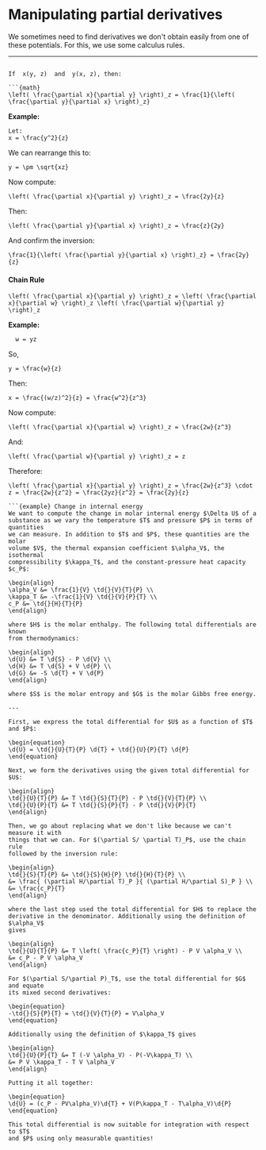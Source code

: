 # Manipulating partial derivatives

We sometimes need to find derivatives we don't obtain easily from one of these potentials. For this, we use some calculus rules.

---

``` {topic} Inversion Rule

If  x(y, z)  and  y(x, z), then:

```{math}
\left( \frac{\partial x}{\partial y} \right)_z = \frac{1}{\left( \frac{\partial y}{\partial x} \right)_z}
```

**Example:**

```{math}
Let:
x = \frac{y^2}{z}
```

We can rearrange this to:
```{math}
y = \pm \sqrt{xz}
```

Now compute:
```{math}
\left( \frac{\partial x}{\partial y} \right)_z = \frac{2y}{z}
```

Then:
```{math}
\left( \frac{\partial y}{\partial x} \right)_z = \frac{z}{2y}
```

And confirm the inversion:
```{math}
\frac{1}{\left( \frac{\partial y}{\partial x} \right)_z} = \frac{2y}{z}
```

#### Chain Rule

```{math}
\left( \frac{\partial x}{\partial y} \right)_z = \left( \frac{\partial x}{\partial w} \right)_z \left( \frac{\partial w}{\partial y} \right)_z
```
**Example:**

```{math}
  w = yz  
```
 So,   
 ```{math}
 y = \frac{w}{z}
 ```
Then:
```{math}
x = \frac{(w/z)^2}{z} = \frac{w^2}{z^3}
```

Now compute:
```{math}
\left( \frac{\partial x}{\partial w} \right)_z = \frac{2w}{z^3}
```

And:
```{math}
\left( \frac{\partial w}{\partial y} \right)_z = z
```

Therefore:
```{math}
\left( \frac{\partial x}{\partial y} \right)_z = \frac{2w}{z^3} \cdot z = \frac{2w}{z^2} = \frac{2yz}{z^2} = \frac{2y}{z}

```{example} Change in internal energy
We want to compute the change in molar internal energy $\Delta U$ of a
substance as we vary the temperature $T$ and pressure $P$ in terms of quantities
we can measure. In addition to $T$ and $P$, these quantities are the molar
volume $V$, the thermal expansion coefficient $\alpha_V$, the isothermal
compressibility $\kappa_T$, and the constant-pressure heat capacity $c_P$:

\begin{align}
\alpha_V &= \frac{1}{V} \td{}{V}{T}{P} \\
\kappa_T &= -\frac{1}{V} \td{}{V}{P}{T} \\
c_P &= \td{}{H}{T}{P}
\end{align}

where $H$ is the molar enthalpy. The following total differentials are known
from thermodynamics:

\begin{align}
\d{U} &= T \d{S} - P \d{V} \\
\d{H} &= T \d{S} + V \d{P} \\
\d{G} &= -S \d{T} + V \d{P}
\end{align}

where $S$ is the molar entropy and $G$ is the molar Gibbs free energy.

---

First, we express the total differential for $U$ as a function of $T$ and $P$:

\begin{equation}
\d{U} = \td{}{U}{T}{P} \d{T} + \td{}{U}{P}{T} \d{P}
\end{equation}

Next, we form the derivatives using the given total differential for $U$:

\begin{align}
\td{}{U}{T}{P} &= T \td{}{S}{T}{P} - P \td{}{V}{T}{P} \\
\td{}{U}{P}{T} &= T \td{}{S}{P}{T} - P \td{}{V}{P}{T}
\end{align}

Then, we go about replacing what we don't like because we can't measure it with
things that we can. For $(\partial S/ \partial T)_P$, use the chain rule
followed by the inversion rule:

\begin{align}
\td{}{S}{T}{P} &= \td{}{S}{H}{P} \td{}{H}{T}{P} \\
&= \frac{ (\partial H/\partial T)_P }{ (\partial H/\partial S)_P } \\
&= \frac{c_P}{T}
\end{align}

where the last step used the total differential for $H$ to replace the
derivative in the denominator. Additionally using the definition of $\alpha_V$
gives

\begin{align}
\td{}{U}{T}{P} &= T \left( \frac{c_P}{T} \right) - P V \alpha_V \\
&= c_P - P V \alpha_V
\end{align}

For $(\partial S/\partial P)_T$, use the total differential for $G$ and equate
its mixed second derivatives:

\begin{equation}
-\td{}{S}{P}{T} = \td{}{V}{T}{P} = V\alpha_V
\end{equation}

Additionally using the definition of $\kappa_T$ gives

\begin{align}
\td{}{U}{P}{T} &= T (-V \alpha_V) - P(-V\kappa_T) \\
&= P V \kappa_T - T V \alpha_V
\end{align}

Putting it all together:

\begin{equation}
\d{U} = (c_P - PV\alpha_V)\d{T} + V(P\kappa_T - T\alpha_V)\d{P}
\end{equation}

This total differential is now suitable for integration with respect to $T$
and $P$ using only measurable quantities!
```
